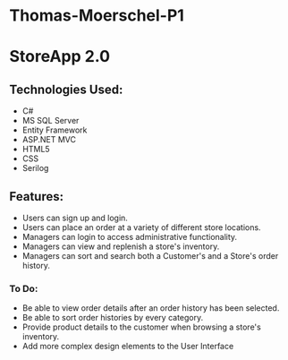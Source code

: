 # Thomas-Moerschel-P1
<h1>StoreApp 2.0</h1>
<h2>Technologies Used:</h2>
  <ul>
    <li>C#</li>
    <li>MS SQL Server</li>
    <li>Entity Framework</li>
    <li>ASP.NET MVC</li>
    <li>HTML5</li>
    <li>CSS</li>
    <li>Serilog</li>
  </ul>
<h2>Features:</h2>
  <ul>
    <li>Users can sign up and login.</li>
    <li>Users can place an order at a variety of different store locations. </li>
    <li>Managers can login to access administrative functionality. </li>
    <li>Managers can view and replenish a store's inventory.</li>
    <li>Managers can sort and search both a Customer's and a Store's order history. </li>
  </ul>
<h3>To Do:</h3>
  <ul>
  <li> Be able to view order details after an order history has been selected. </li>
  <li> Be able to sort order histories by every category. </li>
  <li> Provide product details to the customer when browsing a store's inventory. </li>
  <li> Add more complex design elements to the User Interface </li>
  </ul>


